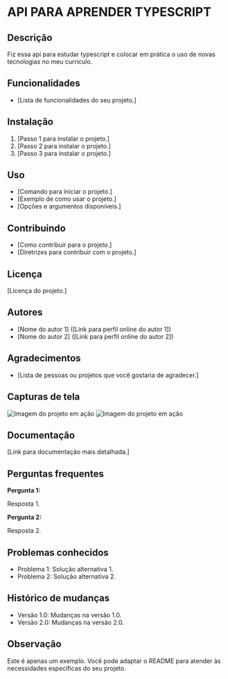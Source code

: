 # API PARA APRENDER TYPESCRIPT

## Descrição

Fiz essa api para estudar typescript e colocar em prática o uso de novas tecnologias no meu curriculo.

## Funcionalidades

* [Lista de funcionalidades do seu projeto.]

## Instalação

1. [Passo 1 para instalar o projeto.]
2. [Passo 2 para instalar o projeto.]
3. [Passo 3 para instalar o projeto.]

## Uso

* [Comando para iniciar o projeto.]
* [Exemplo de como usar o projeto.]
* [Opções e argumentos disponíveis.]

## Contribuindo

* [Como contribuir para o projeto.]
* [Diretrizes para contribuir com o projeto.]

## Licença

[Licença do projeto.]

## Autores

* [Nome do autor 1] ([Link para perfil online do autor 1])
* [Nome do autor 2] ([Link para perfil online do autor 2])

## Agradecimentos

* [Lista de pessoas ou projetos que você gostaria de agradecer.]

## Capturas de tela

![Imagem do projeto em ação](imagem1.png)
![Imagem do projeto em ação](imagem2.png)

## Documentação

[Link para documentação mais detalhada.]

## Perguntas frequentes

**Pergunta 1:**

Resposta 1.

**Pergunta 2:**

Resposta 2.

## Problemas conhecidos

* Problema 1: Solução alternativa 1.
* Problema 2: Solução alternativa 2.

## Histórico de mudanças

* Versão 1.0: Mudanças na versão 1.0.
* Versão 2.0: Mudanças na versão 2.0.

## Observação

Este é apenas um exemplo. Você pode adaptar o README para atender às necessidades específicas do seu projeto.

